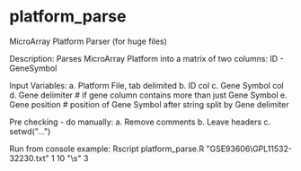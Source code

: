# platform_parse

MicroArray Platform Parser (for huge files)

Description:
Parses MicroArray Platform into a matrix of two columns: ID - GeneSymbol

Input Variables:
a. Platform File, tab delimited
b. ID col
c. Gene Symbol col
d. Gene delimiter # if gene column contains more than just Gene Symbol
e. Gene position # position of Gene Symbol after string split by Gene delimiter

Pre checking - do manually:
a. Remove comments
b. Leave headers
c. setwd("...")

Run from console example: 
Rscript platform_parse.R "GSE93606\GPL11532-32230.txt" 1 10 "\s" 3
